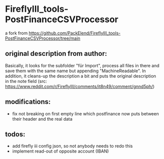 # FireflyIII_tools-PostFinanceCSVProcessor

a fork from https://github.com/PackElend/FireflyIII_tools-PostFinanceCSVProcessor/tree/main

## original description from author:
Basically, it looks for the subfolder "für Import", process all files in there and save them with the same name but appending "MachineReadable".
In addition, it cleans-up the description a bit and puts the original description in the note field
(src: https://www.reddit.com/r/FireflyIII/comments/it8n49/comment/gnnd5ph/)

## modifications:
- fix not breaking on first empty line which postfinance now puts between their header and the real data

## todos:
- add firefly iii config json, so not anybody needs to redo this
- implement read-out of opposite account (IBAN)
